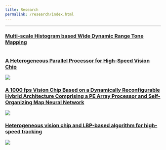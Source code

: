 ```yaml
---
title: Research
permalink: /research/index.html
---
```


---
### [Multi-scale Histogram based Wide Dynamic Range Tone Mapping](./mshist.html)
![]()

### [A Heterogeneous Parallel Processor for High-Speed Vision Chip](./hvision.html)
![](https://jieyang1987.github.io/files/chip_architecture.png)

### [A 1000 fps Vision Chip Based on a Dynamically Reconfigurable Hybrid Architecture Comprising a PE Array Processor and Self-Organizing Map Neural Network](./somchip.html)
![](https://jieyang1987.github.io/files/som_chip.png)

### [Heterogeneous vision chip and LBP-based algorithm for high-speed tracking](./lbp.html)
![](https://jieyang1987.github.io/files/lbp.png)
